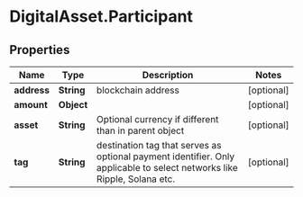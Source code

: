 # DigitalAsset.Participant

## Properties

Name | Type | Description | Notes
------------ | ------------- | ------------- | -------------
**address** | **String** | blockchain address | [optional] 
**amount** | **Object** |  | [optional] 
**asset** | **String** | Optional currency if different than in parent object | [optional] 
**tag** | **String** | destination tag that serves as optional payment identifier. Only applicable to select networks like Ripple, Solana etc. | [optional] 


